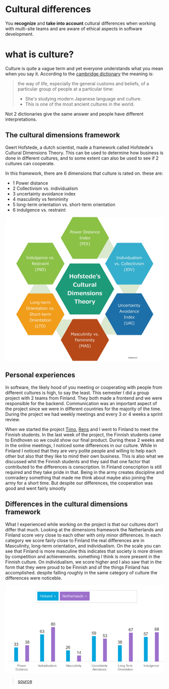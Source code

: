 # Cultural differences
You **recognize** and **take into account** cultural differences when working with multi-site teams and are aware of ethical aspects in software development.

# what is culture?
Culture is quite a vague term and yet everyone understands what you mean when you say it. According to the [cambridge dictionary](https://dictionary.cambridge.org) the meaning is:

> the way of life, especially the general customs and beliefs, of a particular group of people at a particular time:
>   - She's studying modern Japanese language and culture.
>   - This is one of the most ancient cultures in the world.

Not 2 dictionaries give the same answer and people have different interpretations. 

## The cultural dimensions framework
Geert Hofstede, a dutch scientist, made a framework called Hofstede's Cultural Dimensions Theory. This can be used to determine how business is done in different cultures, and to some extent can also be used to see if 2 cultures can cooperate.

In this framework, there are 6 dimensions that culture is rated on. these are:
- 1 Power distance
- 2 Collectivism vs. individualism
- 3 uncertainty avoidance index
- 4 masculinity vs femininity
- 5 long-term orientation vs. short-term orientation
- 6 indulgence vs. restraint

![hofsted's framework](https://github.com/TjerkZ/S3-Dreamcatcher/blob/main/assets/hofstede.jpg)

## Personal experiences
In software, the likely hood of you meeting or cooperating with people from different cultures is high, to say the least. This semester I did a group project with 2 teams from Finland. They both made a frontend and we were responsible for the backend. Communication was an important aspect of the project since we were in different countries for the majority of the time. During the project we had weekly meetings and every 3 or 4 weeks a sprint review. 

When we started the project [Timo](https://github.com/timojw/), [Rens](https://github.com/RensVlooswijk/) and I went to Finland to meet the Finnish students. In the last week of the project, the Finnish students came to Eindhoven so we could show our final product. During these 2 weeks and in the online meetings, I noticed some differences in our culture. While in Finland I noticed that they are very polite people and willing to help each other but also that they like to mind their own business. This is also what we discussed whit the Finnish students and they said that one factor that contributed to the differences is conscription. In Finland conscription is still required and they take pride in that. Being in the army creates discipline and comradery something that made me think about maybe also joining the army for a short time. But despite our differences, the cooperation was good and went fairly smootly

## Differences in the cultural dimensions framework
What I experienced while working on the project is that our cultures don't differ that much. Looking at the dimensions framework the Netherlands and Finland score very close to each other with only minor differences. In each category we score fairly close to Finland the real differences are in Masculinity, long-term orientation, and individualism. On the scale you can see that Finland is more masculine this indicates that society is more driven by competition and achievements. something I think is more present in the Finnish culture. On individualism, we score higher and I also saw that in the form that they were proud to be Finnish and of the things Finland has accomplished. despite falling roughly in the same category of culture the differences were noticeble.

![country-comparison/finland,the-netherlands](https://github.com/TjerkZ/S3-Dreamcatcher/blob/main/assets/finlandVSnetherlands.png)
> [source](https://www.hofstede-insights.com/country-comparison/finland,the-netherlands/)
